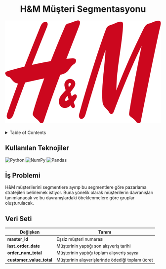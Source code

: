 <div align="center">
<h1>
  H&M Müşteri Segmentasyonu
</h1>

<h4>
    <img alt="HM" src="https://github.com/bekowashere/rfm-hm/blob/main/src/hm.png?raw=true">
</h4>
</div>

<details>
  <summary>Table of Contents</summary>
  <ol>
    <li>
      <a href="#kullanılan-teknojiler">Kullanılan Teknolojiler</a>
    </li>
    <li>
      <a href="#i̇ş-problemi">İş Problemi</a>
    </li>
    <li><a href="#veri-seti">Veri Seti</a></li>
  </ol>
</details>

## Kullanılan Teknojiler

![Python](https://img.shields.io/badge/python-3670A0?style=for-the-badge&logo=python&logoColor=ffdd54) ![NumPy](https://img.shields.io/badge/numpy-%23013243.svg?style=for-the-badge&logo=numpy&logoColor=white) ![Pandas](https://img.shields.io/badge/pandas-%23150458.svg?style=for-the-badge&logo=pandas&logoColor=white)

## İş Problemi


H&M müşterilerini segmentlere ayırıp bu segmentlere göre pazarlama stratejileri belirlemek istiyor. Buna yönelik olarak müşterilerin davranışları tanımlanacak ve bu davranışlardaki öbeklenmelere göre gruplar oluşturulacak.

## Veri Seti


| Değişken  | Tanım   |
|---|---|
|   **master_id**  | Eşsiz müşteri numarası |
|   **last_order_date**  | Müşterinin yaptığı son alışveriş tarihi |
|   **order_num_total**  | Müşterinin yaptığı toplam alışveriş sayısı |
|   **customer_value_total**  | Müşterinin alışverişlerinde ödediği toplam ücret  |